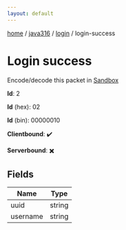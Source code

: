 ```yaml
---
layout: default
---
```


[home](/)  /  [java316](/protocol/java316)  /  [login](/protocol/java316/login)  /  login-success

# Login success

Encode/decode this packet in [Sandbox](../../../sandbox/java316#login.login_success)

**Id**: 2

**Id** (hex): 02

**Id** (bin): 00000010

**Clientbound**: ✔️

**Serverbound**: ✖️

## Fields

Name | Type
---|---
uuid | string
username | string
